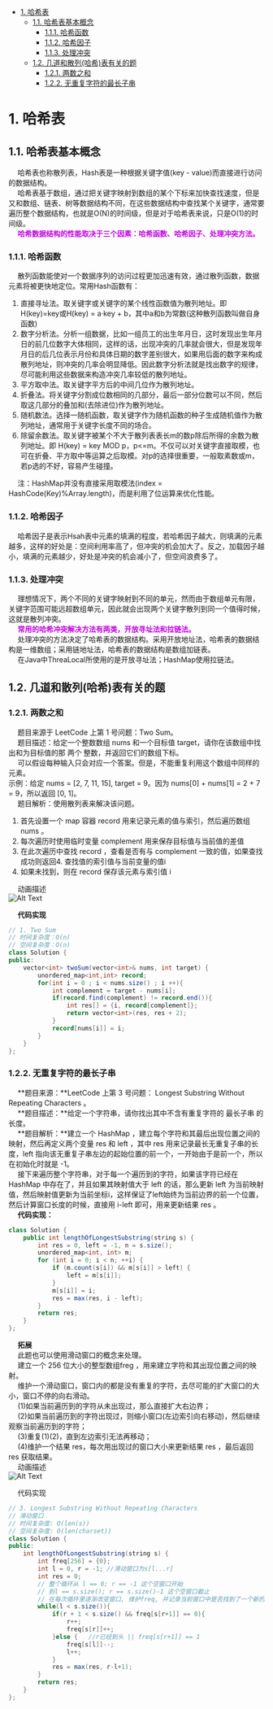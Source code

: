 

<!-- TOC -->

- [1. 哈希表](#1-哈希表)
    - [1.1. 哈希表基本概念](#11-哈希表基本概念)
        - [1.1.1. 哈希函数](#111-哈希函数)
        - [1.1.2. 哈希因子](#112-哈希因子)
        - [1.1.3. 处理冲突](#113-处理冲突)
    - [1.2. 几道和散列(哈希)表有关的题](#12-几道和散列哈希表有关的题)
        - [1.2.1. 两数之和](#121-两数之和)
        - [1.2.2. 无重复字符的最长子串](#122-无重复字符的最长子串)

<!-- /TOC -->

# 1. 哈希表  
<!-- 
https://mp.weixin.qq.com/s/OHROn0ya_nWR6qkaSFmacw
-->
## 1.1. 哈希表基本概念  
&emsp; 哈希表也称散列表，Hash表是一种根据关键字值(key - value)而直接进行访问的数据结构。  
&emsp; 哈希表基于数组，通过把关键字映射到数组的某个下标来加快查找速度，但是又和数组、链表、树等数据结构不同，在这些数据结构中查找某个关键字，通常要遍历整个数据结构，也就是O(N)的时间级，但是对于哈希表来说，只是O(1)的时间级。  
&emsp; **<font color = "clime">哈希数据结构的性能取决于三个因素：哈希函数、哈希因子、处理冲突方法。</font>**  

### 1.1.1. 哈希函数  
&emsp; 散列函数能使对一个数据序列的访问过程更加迅速有效，通过散列函数，数据元素将被更快地定位。常用Hash函数有：  
1. 直接寻址法。取关键字或关键字的某个线性函数值为散列地址。即H(key)=key或H(key) = a·key + b，其中a和b为常数(这种散列函数叫做自身函数)  
2. 数字分析法。分析一组数据，比如一组员工的出生年月日，这时发现出生年月日的前几位数字大体相同，这样的话，出现冲突的几率就会很大，但是发现年月日的后几位表示月份和具体日期的数字差别很大，如果用后面的数字来构成散列地址，则冲突的几率会明显降低。因此数字分析法就是找出数字的规律，尽可能利用这些数据来构造冲突几率较低的散列地址。  
3. 平方取中法。取关键字平方后的中间几位作为散列地址。  
4. 折叠法。将关键字分割成位数相同的几部分，最后一部分位数可以不同，然后取这几部分的叠加和(去除进位)作为散列地址。  
5. 随机数法。选择一随机函数，取关键字作为随机函数的种子生成随机值作为散列地址，通常用于关键字长度不同的场合。  
6. 除留余数法。取关键字被某个不大于散列表表长m的数p除后所得的余数为散列地址。即 H(key) = key MOD p，p<=m。不仅可以对关键字直接取模，也可在折叠、平方取中等运算之后取模。对p的选择很重要，一般取素数或m，若p选的不好，容易产生碰撞。  

&emsp; 注：HashMap并没有直接采用取模法(index = HashCode(Key)%Array.length)，而是利用了位运算来优化性能。  

### 1.1.2. 哈希因子  
&emsp; 哈希因子是表示Hsah表中元素的填满的程度，若哈希因子越大，则填满的元素越多，这样的好处是：空间利用率高了，但冲突的机会加大了。反之，加载因子越小，填满的元素越少，好处是冲突的机会减小了，但空间浪费多了。  

### 1.1.3. 处理冲突
&emsp; 理想情况下，两个不同的关键字映射到不同的单元，然而由于数组单元有限，关键字范围可能远超数组单元，因此就会出现两个关键字散列到同一个值得时候，这就是散列冲突。  
&emsp; **<font color = "clime">常用的哈希冲突解决方法有两类，</font><font color = "clime">开放寻址法和拉链法。</font>**  
&emsp; 处理冲突的方法决定了哈希表的数据结构。采用开放地址法，哈希表的数据结构是一维数组；采用链地址法，哈希表的数据结构是数组加链表。  
&emsp; 在Java中ThreaLocal所使用的是开放寻址法；HashMap使用拉链法。  
<!-- 
处理冲突方法:常用的哈希冲突解决方法有两类，开放寻址法和拉链法(chaining)。
1. 开放寻址法；Hi=(H(key) + di) MOD m,i=1,2,…，k(k<=m-1)，其中H(key)为散列函数，m为散列表长，di为增量序列，可有下列三种取法：
1). di=1,2,3,…，m-1，称线性探测再散列；
2). di=1^2,-1^2,2^2,-2^2,3^2,…，±k^2,(k<=m/2)称二次探测再散列；
3). di=伪随机数序列，称伪随机探测再散列。
2. 再散列法：Hi=RHi(key),i=1,2,…，k RHi均是不同的散列函数，即在同义词产生地址冲突时计算另一个散列函数地址，直到冲突不再发生，这种方法不易产生“聚集”，但增加了计算时间。
3. 链地址法(拉链法)
4. 建立一个公共溢出区
-->

## 1.2. 几道和散列(哈希)表有关的题  
<!-- 
几道和散列(哈希)表有关的面试题
https://www.cnblogs.com/fivestudy/p/10537611.html
-->

### 1.2.1. 两数之和  
&emsp; 题目来源于 LeetCode 上第 1 号问题：Two Sum。  
&emsp; 题目描述：给定一个整数数组 nums 和一个目标值 target，请你在该数组中找出和为目标值的那 两个 整数，并返回它们的数组下标。  
&emsp; 可以假设每种输入只会对应一个答案。但是，不能重复利用这个数组中同样的元素。  
示例：给定 nums = [2, 7, 11, 15], target = 9。因为 nums[0] + nums[1] = 2 + 7 = 9，所以返回 [0, 1]。  
&emsp; 题目解析：使用散列表来解决该问题。  
1. 首先设置一个 map 容器 record 用来记录元素的值与索引，然后遍历数组 nums 。  
2. 每次遍历时使用临时变量 complement 用来保存目标值与当前值的差值
3. 在此次遍历中查找 record ，查看是否有与 complement 一致的值，如果查找成功则返回4. 查找值的索引值与当前变量的值i
5. 如果未找到，则在 record 保存该元素与索引值 i

&emsp; 动画描述  
![Alt Text](https://gitee.com/wt1814/pic-host/raw/master/images/java/function/644.gif)  

&emsp; **代码实现**  

```java
// 1. Two Sum
// 时间复杂度：O(n)
// 空间复杂度：O(n)
class Solution {
public:
    vector<int> twoSum(vector<int>& nums, int target) {
        unordered_map<int,int> record;
        for(int i = 0 ; i < nums.size() ; i ++){
            int complement = target - nums[i];
            if(record.find(complement) != record.end()){
                int res[] = {i, record[complement]};
                return vector<int>(res, res + 2);
            }
            record[nums[i]] = i;
        }
    }
};
```

### 1.2.2. 无重复字符的最长子串  
&emsp; **题目来源：**LeetCode 上第 3 号问题： Longest Substring Without Repeating Characters 。  
&emsp; **题目描述：**给定一个字符串，请你找出其中不含有重复字符的 最长子串 的长度。  
&emsp; **题目解析：**建立一个 HashMap ，建立每个字符和其最后出现位置之间的映射，然后再定义两个变量 res 和 left ，其中 res 用来记录最长无重复子串的长度，left 指向该无重复子串左边的起始位置的前一个，一开始由于是前一个，所以在初始化时就是 -1。  
&emsp; 接下来遍历整个字符串，对于每一个遍历到的字符，如果该字符已经在 HashMap 中存在了，并且如果其映射值大于 left 的话，那么更新 left 为当前映射值，然后映射值更新为当前坐标i，这样保证了left始终为当前边界的前一个位置，然后计算窗口长度的时候，直接用 i-left 即可，用来更新结果 res 。  
&emsp; **代码实现：**  

```java
class Solution {
    public int lengthOfLongestSubstring(string s) {
        int res = 0, left = -1, n = s.size();
        unordered_map<int, int> m;
        for (int i = 0; i < n; ++i) {
            if (m.count(s[i]) && m[s[i]] > left) {
                left = m[s[i]];  
            }
            m[s[i]] = i;
            res = max(res, i - left);            
        }
        return res;
    }
};
```

&emsp; **拓展**  
&emsp; 此题也可以使用滑动窗口的概念来处理。  
&emsp; 建立一个 256 位大小的整型数组freg ，用来建立字符和其出现位置之间的映射。  
&emsp; 维护一个滑动窗口，窗口内的都是没有重复的字符，去尽可能的扩大窗口的大小，窗口不停的向右滑动。  
&emsp; (1)如果当前遍历到的字符从未出现过，那么直接扩大右边界；  
&emsp; (2)如果当前遍历到的字符出现过，则缩小窗口(左边索引向右移动)，然后继续观察当前遍历到的字符；  
&emsp; (3)重复(1)(2)，直到左边索引无法再移动；  
&emsp; (4)维护一个结果 res，每次用出现过的窗口大小来更新结果 res ，最后返回 res 获取结果。  
&emsp; 动画描述  
![Alt Text](https://gitee.com/wt1814/pic-host/raw/master/images/java/function/645.gif)  

&emsp; 代码实现  

```java
// 3. Longest Substring Without Repeating Characters
// 滑动窗口
// 时间复杂度: O(len(s))
// 空间复杂度: O(len(charset))
class Solution {
public:
    int lengthOfLongestSubstring(string s) {
        int freq[256] = {0};
        int l = 0, r = -1; //滑动窗口为s[l...r]
        int res = 0;
        // 整个循环从 l == 0; r == -1 这个空窗口开始
        // 到l == s.size(); r == s.size()-1 这个空窗口截止
        // 在每次循环里逐渐改变窗口, 维护freq, 并记录当前窗口中是否找到了一个新的最优值
        while(l < s.size()){
            if(r + 1 < s.size() && freq[s[r+1]] == 0){
                r++;
                freq[s[r]]++;
            }else {   //r已经到头 || freq[s[r+1]] == 1
                freq[s[l]]--;
                l++;
            }
            res = max(res, r-l+1);
        }
        return res;
    }
};
```


